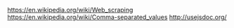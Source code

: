 https://en.wikipedia.org/wiki/Web_scraping
https://en.wikipedia.org/wiki/Comma-separated_values
http://usejsdoc.org/
